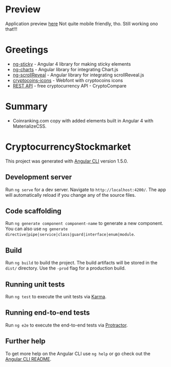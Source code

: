 # Preview
Application preview [here](https://sebamed.github.io/cryptocurrency-stockmarket/)
Not quite mobile friendly, tho. Still working ono that!!! 

# Greetings
- [ng-sticky](https://github.com/jonasmedeiros/ng-sticky) - Angular 4 library for making sticky elements
- [ng-charts](https://github.com/valor-software/ng2-charts) - Angular library for integrating Chart.js
- [ng-scrollReveal](https://github.com/tinesoft/ng-scrollreveal) - Angular library for integrating scrollReveal.js
- [cryptocoins-icons](https://github.com/allienworks/cryptocoins) - Webfont with cryptocoins icons
- [REST API](https://www.cryptocompare.com/api/) - free cryptocurrency API - CryptoCompare

# Summary
- Coinranking.com copy with added elements built in Angular 4 with MaterializeCSS.

# CryptocurrencyStockmarket

This project was generated with [Angular CLI](https://github.com/angular/angular-cli) version 1.5.0.

## Development server

Run `ng serve` for a dev server. Navigate to `http://localhost:4200/`. The app will automatically reload if you change any of the source files.

## Code scaffolding

Run `ng generate component component-name` to generate a new component. You can also use `ng generate directive|pipe|service|class|guard|interface|enum|module`.

## Build

Run `ng build` to build the project. The build artifacts will be stored in the `dist/` directory. Use the `-prod` flag for a production build.

## Running unit tests

Run `ng test` to execute the unit tests via [Karma](https://karma-runner.github.io).

## Running end-to-end tests

Run `ng e2e` to execute the end-to-end tests via [Protractor](http://www.protractortest.org/).

## Further help

To get more help on the Angular CLI use `ng help` or go check out the [Angular CLI README](https://github.com/angular/angular-cli/blob/master/README.md).
